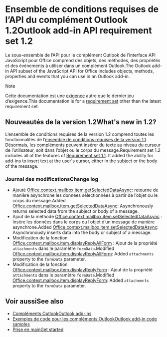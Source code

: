 # <a name="outlook-add-in-api-requirement-set-12"></a><span data-ttu-id="db9fb-101">Ensemble de conditions requises de l’API du complément Outlook 1.2</span><span class="sxs-lookup"><span data-stu-id="db9fb-101">Outlook add-in API requirement set 1.2</span></span>

<span data-ttu-id="db9fb-102">Le sous-ensemble de l’API pour le complément Outlook de l’interface API JavaScript pour Office comprend des objets, des méthodes, des propriétés et des événements à utiliser dans un complément Outlook.</span><span class="sxs-lookup"><span data-stu-id="db9fb-102">The Outlook add-in API subset of the JavaScript API for Office includes objects, methods, properties and events that you can use in an Outlook add-in.</span></span>

> [!NOTE]
> <span data-ttu-id="db9fb-103">Cette documentation est une [exigence](/javascript/office/requirement-sets/outlook-api-requirement-sets) autre que le dernier jeu d’exigence.</span><span class="sxs-lookup"><span data-stu-id="db9fb-103">This documentation is for a [requirement set](/javascript/office/requirement-sets/outlook-api-requirement-sets) other than the latest requirement set.</span></span> 

## <a name="whats-new-in-12"></a><span data-ttu-id="db9fb-104">Nouveautés de la version 1.2</span><span class="sxs-lookup"><span data-stu-id="db9fb-104">What's new in 1.2?</span></span>

<span data-ttu-id="db9fb-p101">L’ensemble de conditions requises de la version 1.2 comprend toutes les fonctionnalités de l’[ensemble de conditions requises de la version 1.1](../requirement-set-1.1/outlook-requirement-set-1.1.md). Désormais, les compléments peuvent insérer du texte au niveau du curseur de l’utilisateur, soit dans l’objet ou le corps du message.</span><span class="sxs-lookup"><span data-stu-id="db9fb-p101">Requirement set 1.2 includes all of the features of [Requirement set 1.1](../requirement-set-1.1/outlook-requirement-set-1.1.md). It added the ability for add-ins to insert text at the user's cursor, either in the subject or the body of the message.</span></span>

### <a name="change-log"></a><span data-ttu-id="db9fb-107">Journal des modifications</span><span class="sxs-lookup"><span data-stu-id="db9fb-107">Change log</span></span>

- <span data-ttu-id="db9fb-108">Ajouté [Office.context.mailbox.item.getSelectedDataAsync](office.context.mailbox.item.md#getselecteddataasynccoerciontype-options-callback--string): retourne de manière asynchrone les données sélectionnées à partir de l’objet ou le corps du message.</span><span class="sxs-lookup"><span data-stu-id="db9fb-108">Added [Office.context.mailbox.item.getSelectedDataAsync](office.context.mailbox.item.md#getselecteddataasynccoerciontype-options-callback--string): Asynchronously returns selected data from the subject or body of a message.</span></span>
- <span data-ttu-id="db9fb-109">Ajout de la méthode [Office.context.mailbox.item.setSelectedDataAsync](office.context.mailbox.item.md#setselecteddataasyncdata-options-callback) : Insère les données dans le corps ou l’objet d’un message de manière asynchrone.</span><span class="sxs-lookup"><span data-stu-id="db9fb-109">Added [Office.context.mailbox.item.setSelectedDataAsync](office.context.mailbox.item.md#setselecteddataasyncdata-options-callback): Asynchronously inserts data into the body or subject of a message.</span></span>
- <span data-ttu-id="db9fb-110">Modification de la fonction [Office.context.mailbox.item.displayReplyAllForm](office.context.mailbox.item.md#displayreplyallformformdata) : Ajout de la propriété `attachments` dans le paramètre `formData`.</span><span class="sxs-lookup"><span data-stu-id="db9fb-110">Modified [Office.context.mailbox.item.displayReplyAllForm](office.context.mailbox.item.md#displayreplyallformformdata): Added `attachments` property to the `formData` parameter.</span></span>
- <span data-ttu-id="db9fb-111">Modification de la fonction [Office.context.mailbox.item.displayReplyForm](office.context.mailbox.item.md#displayreplyformformdata) : Ajout de la propriété `attachments` dans le paramètre `formData`.</span><span class="sxs-lookup"><span data-stu-id="db9fb-111">Modified [Office.context.mailbox.item.displayReplyForm](office.context.mailbox.item.md#displayreplyformformdata): Added `attachments` property to the `formData` parameter.</span></span>

## <a name="see-also"></a><span data-ttu-id="db9fb-112">Voir aussi</span><span class="sxs-lookup"><span data-stu-id="db9fb-112">See also</span></span>

- [<span data-ttu-id="db9fb-113">Compléments Outlook</span><span class="sxs-lookup"><span data-stu-id="db9fb-113">Outlook add-ins</span></span>](https://docs.microsoft.com/outlook/add-ins/)
- [<span data-ttu-id="db9fb-114">Exemples de code pour les compléments Outlook</span><span class="sxs-lookup"><span data-stu-id="db9fb-114">Outlook add-in code samples</span></span>](https://developer.microsoft.com/outlook/gallery/?filterBy=Outlook,Samples,Add-ins)
- [<span data-ttu-id="db9fb-115">Prise en main</span><span class="sxs-lookup"><span data-stu-id="db9fb-115">Get started</span></span>](https://docs.microsoft.com/outlook/add-ins/quick-start)